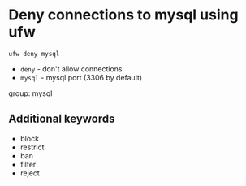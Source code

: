 # Deny connections to mysql using ufw

```ufw
ufw deny mysql
```

- `deny` - don't allow connections
- `mysql` - mysql port (3306 by default)

group: mysql


## Additional keywords
- block
- restrict
- ban
- filter
- reject
